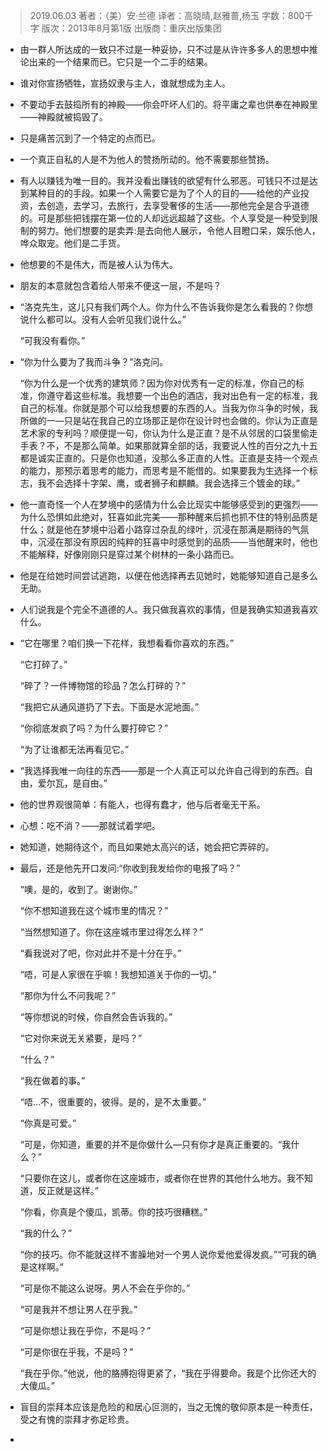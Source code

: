 > 2019.06.03
>  著者：（美）安·兰德
>  译者：高晓晴,赵雅蔷,杨玉
>  字数：800千字
>  版次：2013年8月第1版
>  出版商：重庆出版集团

- 由一群人所达成的一致只不过是一种妥协，只不过是从许许多多人的思想中推论出来的一个结果而已。它只是一个二手的结果。

- 谁对你宣扬牺牲，宣扬奴隶与主人，谁就想成为主人。

- 不要动手去鼓捣所有的神殿——你会吓坏人们的。将平庸之辈也供奉在神殿里——神殿就被捣毁了。

- 只是痛苦沉到了一个特定的点而已。

- 一个真正自私的人是不为他人的赞扬所动的。他不需要那些赞扬。

- 有人以赚钱为唯一目的。我并没看出赚钱的欲望有什么邪恶。可钱只不过是达到某种目的的手段。如果一个人需要它是为了个人的目的——给他的产业投资，去创造，去学习，去旅行，去享受奢侈的生活——那他完全是合乎道德的。可是那些把钱摆在第一位的人却远远超越了这些。个人享受是一种受到限制的努力。他们想要的是卖弄:是去向他人展示，令他人目瞪口呆，娱乐他人，哗众取宠。他们是二手货。

- 他想要的不是伟大，而是被人认为伟大。

- 朋友的本意就包含着给人带来不便这一层，不是吗？

- “洛克先生，这儿只有我们两个人。你为什么不告诉我你是怎么看我的？你想说什么都可以。没有人会听见我们说什么。”

    “可我没有看你。”

- “你为什么要为了我而斗争？”洛克问。

    “你为什么是一个优秀的建筑师？因为你对优秀有一定的标准，你自己的标准，你遵守着这些标准。我想要一个出色的酒店，我对出色有一定的标准，我自己的标准。你就是那个可以给我想要的东西的人。当我为你斗争的时候，我所做的一—只是站在我自己的立场那正是你在设计时也会做的。你认为正直是艺术家的专利吗？顺便提一句，你认为什么是正直？是不从邻居的口袋里偷走手表？不，不是那么简单。如果那就算全部的话，我要说人性的百分之九十五都是诚实正直的。只是你也知道，没那么多正直的人性。正直是支持一个观点的能力，那预示着思考的能力，而思考是不能借的。如果要我为生选择一个标志，我不会选择十字架、鹰，或者狮子和麒麟。我会选择三个镀金的球。”

- 他一直奇怪一个人在梦境中的感情为什么会比现实中能够感受到的更强烈——为什么恐惧如此绝对，狂喜如此完美——那种醒来后抓也抓不住的特别品质是什么；就是他在梦境中沿着小路穿过杂乱的绿叶，沉浸在那满是期待的气氛中，沉浸在那没有原因的纯粹的狂喜中时感觉到的品质——当他醒来时，他也不能解释，好像刚刚只是穿过某个树林的一条小路而已。

- 他是在给她时间尝试逃跑，以便在他选择再去见她时，她能够知道自己是多么无助。

- 人们说我是个完全不道德的人。我只做我喜欢的事情，但是我确实知道我喜欢什么。

- “它在哪里？咱们换一下花样，我想看看你喜欢的东西。”

    “它打碎了。”

    “碎了？一件博物馆的珍品？怎么打碎的？”

    “我把它从通风道扔了下去。下面是水泥地面。”

    “你彻底发疯了吗？为什么要打碎它？”

    “为了让谁都无法再看见它。”

- “我选择我唯一向往的东西——那是一个人真正可以允许自己得到的东西。自由，爱尔瓦，是自由。”

- 他的世界观很简单：有能人，也得有蠢才，他与后者毫无干系。

- 心想：吃不消？——那就试着学吧。

- 她知道，她期待这个，而且如果她太高兴的话，她会把它弄碎的。

- 最后，还是他先开口发问:“你收到我发给你的电报了吗？”

    “噢，是的，收到了。谢谢你。”

    “你不想知道我在这个城市里的情况？”

    “当然想知道了。你在这座城市里过得怎么样？”

    “看我说对了吧，你对此并不是十分在乎。”

    “唔，可是人家很在乎嘛！我想知道关于你的一切。”

    “那你为什么不问我呢？”

    “等你想说的时候，你自然会告诉我的。”

    “它对你来说无关紧要，是吗？”

    “什么？”

    “我在做着的事。”

    “唔…不，很重要的，彼得。是的，是不太重要。”

    “你真是可爱。”

    “可是，你知道，重要的并不是你做什么—只有你才是真正重要的。“我什么？”

    “只要你在这儿，或者你在这座城市，或者你在世界的其他什么地方。我不知道，反正就是这样。”

    “你看，你真是个傻瓜，凯蒂。你的技巧很糟糕。”

    “我的什么？”

    “你的技巧。你不能就这样不害臊地对一个男人说你爱他爱得发疯。”“可我的确是这样啊。”

    “可是你不能这么说呀。男人不会在乎你的。”

    “可是我并不想让男人在乎我。”

    “可是你想让我在乎你，不是吗？”

    “可是你很在乎我，不是吗？”

    “我在乎你。”他说，他的胳膊抱得更紧了，“我在乎得要命。我是个比你还大的大傻瓜。”

- 盲目的崇拜本应该是危险的和居心叵测的，当之无愧的敬仰原本是一种责任，受之有愧的崇拜才弥足珍贵。

-   